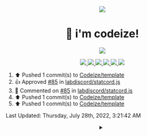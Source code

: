 <p align="center">
    <img src="https://avatars.githubusercontent.com/u/63158950?s=400&u=dd76c829ae30921e131dcbe7c830dc368e2d6e8a&v=4" />
</p>

<h1 align="center">
    👋 i'm codeize!
</h1>

<p align="center">
  <a href="https://skillicons.dev">
    <img src="https://skillicons.dev/icons?i=discord,bots,ts,nodejs,mongodb,react" />
  </a>
</p>

<p align="center">
  <a href="https://discord.com/users/668423998777982997">
    <img src="https://nocache.advaith.workers.dev?url=https://img.shields.io/endpoint?url=https://dev.discordprofiles.me/api/badge/status/668423998777982997?simple=true" />
    <img src="https://nocache.advaith.workers.dev?url=https://img.shields.io/endpoint?url=https://dev.discordprofiles.me/api/badge/vscode/668423998777982997" />
    <img src="https://nocache.advaith.workers.dev?url=https://img.shields.io/endpoint?url=https://dev.discordprofiles.me/api/badge/playing/668423998777982997" />
    <img src="https://nocache.advaith.workers.dev?url=https://img.shields.io/endpoint?url=https://dev.discordprofiles.me/api/badge/spotify/668423998777982997" />
    <img src="https://komarev.com/ghpvc/?username=codeize" />
    <a href="https://discord.gg/ZsJnSxHdgD"><img src="https://invidget.switchblade.xyz/ZsJnSxHdgD" /></a>
  </a>
</p>

<!--RECENT_ACTIVITY:start-->
1. ⬆️ Pushed 1 commit(s) to [Codeize/template](https://github.com/Codeize/template)
2. 👍 Approved [#85](https://github.com/labdiscord/statcord.js/pull/85#pullrequestreview-1053305442) in [labdiscord/statcord.js](https://github.com/labdiscord/statcord.js)
3. 💬 Commented on [#85](https://github.com/labdiscord/statcord.js/pull/85#issuecomment-1197454261) in [labdiscord/statcord.js](https://github.com/labdiscord/statcord.js)
4. ⬆️ Pushed 1 commit(s) to [Codeize/template](https://github.com/Codeize/template)
5. ⬆️ Pushed 1 commit(s) to [Codeize/template](https://github.com/Codeize/template)
<!--RECENT_ACTIVITY:end-->

<!--RECENT_ACTIVITY:last_update-->
Last Updated: Thursday, July 28th, 2022, 3:21:42 AM
<!--RECENT_ACTIVITY:last_update_end-->

<details align="center">
  <summary></summary>
  <a href="https://spotify-github-profile.vercel.app/api/view?uid=av3h9dhe0rlwk1wi7e5f9mwhg&redirect=true">
    <img alt="spotify github profile" src="https://spotify-github-profile.vercel.app/api/view?uid=av3h9dhe0rlwk1wi7e5f9mwhg&cover_image=true&theme=compact">
  </a>
</details>
